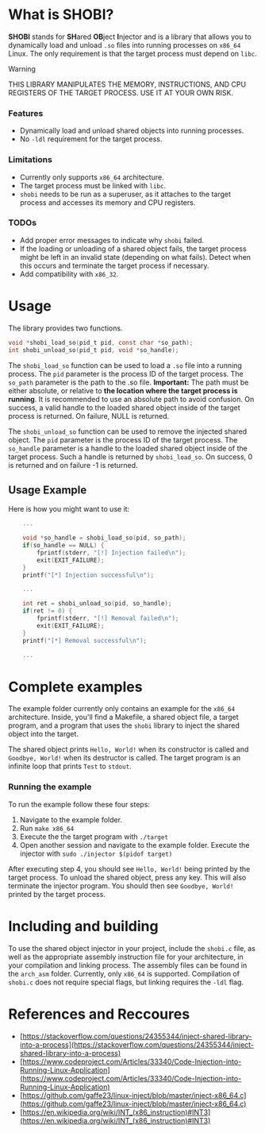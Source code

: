 # What is SHOBI?
**SHOBI** stands for **SH**ared **OB**ject **I**njector and is a library that
allows you to dynamically load and unload `.so` files into running processes 
on ```x86_64``` Linux. The only requirement is that the target process must depend
on ```libc```.

> [!Warning]
> THIS LIBRARY MANIPULATES THE MEMORY, INSTRUCTIONS, AND CPU REGISTERS OF THE
> TARGET PROCESS. USE IT AT YOUR OWN RISK.

### Features
- Dynamically load and unload shared objects into running processes.
- No ```-ldl``` requirement for the target process.

### Limitations
- Currently only supports ```x86_64``` architecture.
- The target process must be linked with ```libc```.
- `shobi` needs to be run as a superuser, as it attaches to the target
  process and accesses its memory and CPU registers.

### TODOs
- Add proper error messages to indicate why `shobi` failed.
- If the loading or unloading of a shared object fails, the target process might
  be left in an invalid state (depending on what fails). Detect when this
  occurs and terminate the target process if necessary.
- Add compatibility with ```x86_32```.

# Usage
The library provides two functions.

```c 
void *shobi_load_so(pid_t pid, const char *so_path);
int shobi_unload_so(pid_t pid, void *so_handle);
```

The ```shobi_load_so``` function can be used to load a ```.so``` file into a
running process. The ```pid``` parameter is the process ID of the target
process. The ```so_path``` parameter is the path to the .so file. **Important:**
The path must be either absolute, or relative to **the location where the target
process is running**. It is recommended to use an absolute path to avoid
confusion. On success, a valid handle to the loaded shared object inside of the
target process is returned. On failure, NULL is returned.

The ```shobi_unload_so``` function can be used to remove the injected shared
object. The ```pid``` parameter is the process ID of the target process. The
```so_handle``` parameter is a handle to the loaded shared object inside of the
target process. Such a handle is returned by ```shobi_load_so```. On success, 0
is returned and on failure -1 is returned.

## Usage Example
Here is how you might want to use it:
```c
	...

	void *so_handle = shobi_load_so(pid, so_path);
	if(so_handle == NULL) {
		fprintf(stderr, "[!] Injection failed\n");
		exit(EXIT_FAILURE);
	}
	printf("[*] Injection successful\n");

	...

	int ret = shobi_unload_so(pid, so_handle);
	if(ret != 0) {
		fprintf(stderr, "[!] Removal failed\n");
		exit(EXIT_FAILURE);
	}
	printf("[*] Removal successful\n");

	...
```

# Complete examples
The example folder currently only contains an example for the ```x86_64```
architecture.  Inside, you'll find a Makefile, a shared object file, a target
program, and a program that uses the ```shobi``` library to inject the shared
object into the target.

The shared object prints ```Hello, World!``` when its constructor is called and
```Goodbye, World!``` when its destructor is called. The target program is an
infinite loop that prints ```Test``` to ```stdout```.

### Running the example
To run the example follow these four steps:
1) Navigate to the example folder.
2) Run ```make x86_64```
3) Execute the the target program with ```./target```
4) Open another session and navigate to the example folder. Execute the injector
with ```sudo ./injector $(pidof target)```

After executing step 4, you should see ```Hello, World!``` being printed by the
target process.  To unload the shared object, press any key. This will also
terminate the injector program.  You should then see ```Goodbye, World!```
printed by the target process.


# Including and building
To use the shared object injector in your project, include the ```shobi.c``` file, 
as well as the appropriate assembly instruction file for your architecture, 
in your compilation and linking process. The assembly files can be found in 
the ```arch_asm``` folder. Currently, only ```x86_64``` is supported. Compilation of 
```shobi.c``` does not require special flags, but linking requires the ```-ldl``` flag.

# References and Reccoures
- [https://stackoverflow.com/questions/24355344/inject-shared-library-into-a-process](https://stackoverflow.com/questions/24355344/inject-shared-library-into-a-process)
- [https://www.codeproject.com/Articles/33340/Code-Injection-into-Running-Linux-Application](https://www.codeproject.com/Articles/33340/Code-Injection-into-Running-Linux-Application)
- [https://github.com/gaffe23/linux-inject/blob/master/inject-x86_64.c](https://github.com/gaffe23/linux-inject/blob/master/inject-x86_64.c)
- [https://en.wikipedia.org/wiki/INT_(x86_instruction)#INT3](https://en.wikipedia.org/wiki/INT_(x86_instruction)#INT3)
